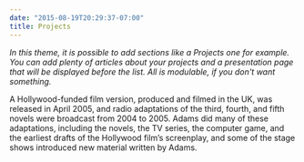 ```yaml
---
date: "2015-08-19T20:29:37-07:00"
title: Projects
---
```


_In this theme, it is possible to add sections like a Projects one for example. You can add plenty of articles about your projects and a presentation page that will be displayed before the list. All is modulable, if you don't want something._

A Hollywood-funded film version, produced and filmed in the UK, was released in April 2005, and radio adaptations of the third, fourth, and fifth novels were broadcast from 2004 to 2005. Adams did many of these adaptations, including the novels, the TV series, the computer game, and the earliest drafts of the Hollywood film’s screenplay, and some of the stage shows introduced new material written by Adams.
